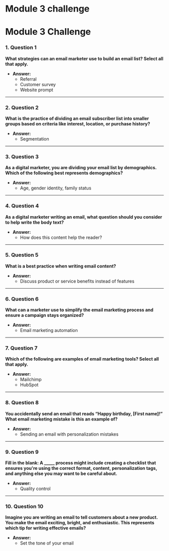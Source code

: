 # Module 3 challenge


# Module 3 Challenge

### 1. **Question 1**  
**What strategies can an email marketer use to build an email list? Select all that apply.**  

- **Answer:**  
  - Referral  
  - Customer survey  
  - Website prompt

---

### 2. **Question 2**  
**What is the practice of dividing an email subscriber list into smaller groups based on criteria like interest, location, or purchase history?**  

- **Answer:**  
  - Segmentation

---

### 3. **Question 3**  
**As a digital marketer, you are dividing your email list by demographics. Which of the following best represents demographics?**  

- **Answer:**  
  - Age, gender identity, family status

---

### 4. **Question 4**  
**As a digital marketer writing an email, what question should you consider to help write the body text?**  

- **Answer:**  
  - How does this content help the reader?

---

### 5. **Question 5**  
**What is a best practice when writing email content?**  

- **Answer:**  
  - Discuss product or service benefits instead of features

---

### 6. **Question 6**  
**What can a marketer use to simplify the email marketing process and ensure a campaign stays organized?**  

- **Answer:**  
  - Email marketing automation

---

### 7. **Question 7**  
**Which of the following are examples of email marketing tools? Select all that apply.**  

- **Answer:**  
  - Mailchimp  
  - HubSpot

---

### 8. **Question 8**  
**You accidentally send an email that reads “Happy birthday, [First name]!” What email marketing mistake is this an example of?**  

- **Answer:**  
  - Sending an email with personalization mistakes

---

### 9. **Question 9**  
**Fill in the blank: A _____ process might include creating a checklist that ensures you're using the correct format, content, personalization tags, and anything else you may want to be careful about.**  

- **Answer:**  
  - Quality control

---

### 10. **Question 10**  
**Imagine you are writing an email to tell customers about a new product. You make the email exciting, bright, and enthusiastic. This represents which tip for writing effective emails?**  

- **Answer:**  
  - Set the tone of your email
